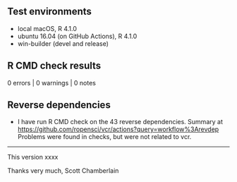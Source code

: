 ## Test environments

* local macOS, R 4.1.0
* ubuntu 16.04 (on GitHub Actions), R 4.1.0
* win-builder (devel and release)

## R CMD check results

0 errors | 0 warnings | 0 notes

## Reverse dependencies

* I have run R CMD check on the 43 reverse dependencies. Summary at https://github.com/ropensci/vcr/actions?query=workflow%3Arevdep Problems were found in checks, but were not related to vcr.

--------

This version xxxx

Thanks very much,
Scott Chamberlain
